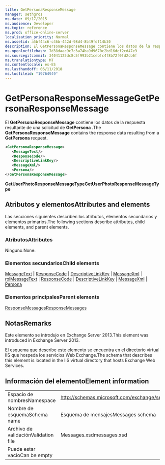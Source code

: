 ```yaml
---
title: GetPersonaResponseMessage
manager: sethgros
ms.date: 09/17/2015
ms.audience: Developer
ms.topic: reference
ms.prod: office-online-server
localization_priority: Normal
ms.assetid: a5bf44c6-c46b-442d-98d4-8b49fdf14b30
description: El GetPersonaResponseMessage contiene los datos de la respuesta resultante de una solicitud de GetPersona.
ms.openlocfilehash: 7d38daac9c7c3a74ba9d9670c2bd16dcf2cd47e3
ms.sourcegitcommit: 34041125dc8c5f993b21cebfc4f8b72f0fd2cb6f
ms.translationtype: MT
ms.contentlocale: es-ES
ms.lasthandoff: 06/11/2018
ms.locfileid: "19764949"
---
```

# <a name="getpersonaresponsemessage"></a><span data-ttu-id="cfbac-103">GetPersonaResponseMessage</span><span class="sxs-lookup"><span data-stu-id="cfbac-103">GetPersonaResponseMessage</span></span>

<span data-ttu-id="cfbac-104">El **GetPersonaResponseMessage** contiene los datos de la respuesta resultante de una solicitud de **GetPersona** .</span><span class="sxs-lookup"><span data-stu-id="cfbac-104">The **GetPersonaResponseMessage** contains the response data resulting from a **GetPersona** request.</span></span> 
  
```XML
<GetPersonaResponseMessage>
   <MessageText/>
   <ResponseCode/>
   <DescriptiveLinkKey/>
   <MessageXml/>
   <Persona/>
</GetPersonaResponseMessage>
```

 <span data-ttu-id="cfbac-105">**GetUserPhotoResponseMessageType**</span><span class="sxs-lookup"><span data-stu-id="cfbac-105">**GetUserPhotoResponseMessageType**</span></span>
## <a name="attributes-and-elements"></a><span data-ttu-id="cfbac-106">Atributos y elementos</span><span class="sxs-lookup"><span data-stu-id="cfbac-106">Attributes and elements</span></span>

<span data-ttu-id="cfbac-107">Las secciones siguientes describen los atributos, elementos secundarios y elementos primarios.</span><span class="sxs-lookup"><span data-stu-id="cfbac-107">The following sections describe attributes, child elements, and parent elements.</span></span>
  
### <a name="attributes"></a><span data-ttu-id="cfbac-108">Atributos</span><span class="sxs-lookup"><span data-stu-id="cfbac-108">Attributes</span></span>

<span data-ttu-id="cfbac-109">Ninguno.</span><span class="sxs-lookup"><span data-stu-id="cfbac-109">None.</span></span>
  
### <a name="child-elements"></a><span data-ttu-id="cfbac-110">Elementos secundarios</span><span class="sxs-lookup"><span data-stu-id="cfbac-110">Child elements</span></span>

<span data-ttu-id="cfbac-111">[MessageText](messagetext.md) | [ResponseCode](responsecode.md) | [DescriptiveLinkKey](descriptivelinkkey.md) | [MessageXml](messagexml.md) | [rol](persona.md)</span><span class="sxs-lookup"><span data-stu-id="cfbac-111">[MessageText](messagetext.md) | [ResponseCode](responsecode.md) | [DescriptiveLinkKey](descriptivelinkkey.md) | [MessageXml](messagexml.md) | [Persona](persona.md)</span></span>
  
### <a name="parent-elements"></a><span data-ttu-id="cfbac-112">Elementos principales</span><span class="sxs-lookup"><span data-stu-id="cfbac-112">Parent elements</span></span>

[<span data-ttu-id="cfbac-113">ResponseMessages</span><span class="sxs-lookup"><span data-stu-id="cfbac-113">ResponseMessages</span></span>](responsemessages.md)
  
## <a name="remarks"></a><span data-ttu-id="cfbac-114">Notas</span><span class="sxs-lookup"><span data-stu-id="cfbac-114">Remarks</span></span>

<span data-ttu-id="cfbac-115">Este elemento se introdujo en Exchange Server 2013.</span><span class="sxs-lookup"><span data-stu-id="cfbac-115">This element was introduced in Exchange Server 2013.</span></span>
  
<span data-ttu-id="cfbac-116">El esquema que describe este elemento se encuentra en el directorio virtual IIS que hospeda los servicios Web Exchange.</span><span class="sxs-lookup"><span data-stu-id="cfbac-116">The schema that describes this element is located in the IIS virtual directory that hosts Exchange Web Services.</span></span>
  
## <a name="element-information"></a><span data-ttu-id="cfbac-117">Información del elemento</span><span class="sxs-lookup"><span data-stu-id="cfbac-117">Element information</span></span>

|||
|:-----|:-----|
|<span data-ttu-id="cfbac-118">Espacio de nombres</span><span class="sxs-lookup"><span data-stu-id="cfbac-118">Namespace</span></span>  <br/> |http://schemas.microsoft.com/exchange/services/2006/messages  <br/> |
|<span data-ttu-id="cfbac-119">Nombre de esquema</span><span class="sxs-lookup"><span data-stu-id="cfbac-119">Schema name</span></span>  <br/> |<span data-ttu-id="cfbac-120">Esquema de mensajes</span><span class="sxs-lookup"><span data-stu-id="cfbac-120">Messages schema</span></span>  <br/> |
|<span data-ttu-id="cfbac-121">Archivo de validación</span><span class="sxs-lookup"><span data-stu-id="cfbac-121">Validation file</span></span>  <br/> |<span data-ttu-id="cfbac-122">Messages.xsd</span><span class="sxs-lookup"><span data-stu-id="cfbac-122">messages.xsd</span></span>  <br/> |
|<span data-ttu-id="cfbac-123">Puede estar vacío</span><span class="sxs-lookup"><span data-stu-id="cfbac-123">Can be empty</span></span>  <br/> ||
   

